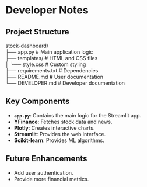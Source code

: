 # Developer Notes

## Project Structure
stock-dashboard/\
├── app.py             # Main application logic\
├── templates/         # HTML and CSS files\
│   └── style.css      # Custom styling\
├── requirements.txt   # Dependencies\
├── README.md         # User documentation\
└── DEVELOPER.md      # Developer documentation


## Key Components
- **`app.py`**: Contains the main logic for the Streamlit app.
- **YFinance**: Fetches stock data and news.
- **Plotly**: Creates interactive charts.
- **Streamlit**: Provides the web interface.
- **Scikit-learn**: Provides ML algorithms.

## Future Enhancements
- Add user authentication.
- Provide more financial metrics.